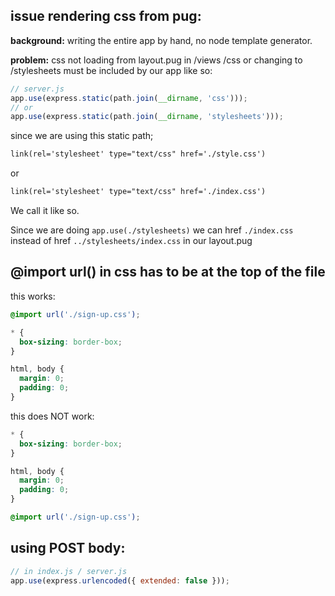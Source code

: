 ## issue rendering css from pug:

**background:**
writing the entire app by hand, no node template generator.

**problem:**
css not loading from layout.pug in /views
/css or changing to /stylesheets must be included by our app like so:
```js
// server.js
app.use(express.static(path.join(__dirname, 'css')));
// or
app.use(express.static(path.join(__dirname, 'stylesheets')));
```

since we are using this static path;
```html
link(rel='stylesheet' type="text/css" href='./style.css')
```
or
```html
link(rel='stylesheet' type="text/css" href='./index.css')
```

We call it like so.

Since we are doing `app.use(./stylesheets)` we can href `./index.css`
instead of href `../stylesheets/index.css`
in our layout.pug


## @import url() in css has to be at the top of the file

this works:
```css
@import url('./sign-up.css');

* {
  box-sizing: border-box;
}

html, body {
  margin: 0;
  padding: 0;
}
```

this does NOT work:
```css
* {
  box-sizing: border-box;
}

html, body {
  margin: 0;
  padding: 0;
}

@import url('./sign-up.css');
```


## using POST body:

```js
// in index.js / server.js
app.use(express.urlencoded({ extended: false }));
```